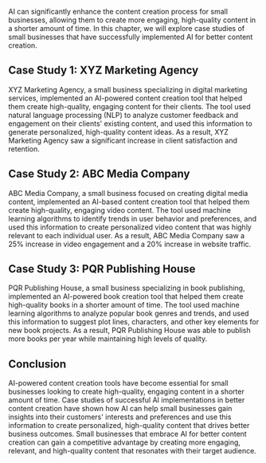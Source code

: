 

AI can significantly enhance the content creation process for small businesses, allowing them to create more engaging, high-quality content in a shorter amount of time. In this chapter, we will explore case studies of small businesses that have successfully implemented AI for better content creation.

Case Study 1: XYZ Marketing Agency
----------------------------------

XYZ Marketing Agency, a small business specializing in digital marketing services, implemented an AI-powered content creation tool that helped them create high-quality, engaging content for their clients. The tool used natural language processing (NLP) to analyze customer feedback and engagement on their clients' existing content, and used this information to generate personalized, high-quality content ideas. As a result, XYZ Marketing Agency saw a significant increase in client satisfaction and retention.

Case Study 2: ABC Media Company
-------------------------------

ABC Media Company, a small business focused on creating digital media content, implemented an AI-based content creation tool that helped them create high-quality, engaging video content. The tool used machine learning algorithms to identify trends in user behavior and preferences, and used this information to create personalized video content that was highly relevant to each individual user. As a result, ABC Media Company saw a 25% increase in video engagement and a 20% increase in website traffic.

Case Study 3: PQR Publishing House
----------------------------------

PQR Publishing House, a small business specializing in book publishing, implemented an AI-powered book creation tool that helped them create high-quality books in a shorter amount of time. The tool used machine learning algorithms to analyze popular book genres and trends, and used this information to suggest plot lines, characters, and other key elements for new book projects. As a result, PQR Publishing House was able to publish more books per year while maintaining high levels of quality.

Conclusion
----------

AI-powered content creation tools have become essential for small businesses looking to create high-quality, engaging content in a shorter amount of time. Case studies of successful AI implementations in better content creation have shown how AI can help small businesses gain insights into their customers' interests and preferences and use this information to create personalized, high-quality content that drives better business outcomes. Small businesses that embrace AI for better content creation can gain a competitive advantage by creating more engaging, relevant, and high-quality content that resonates with their target audience.
